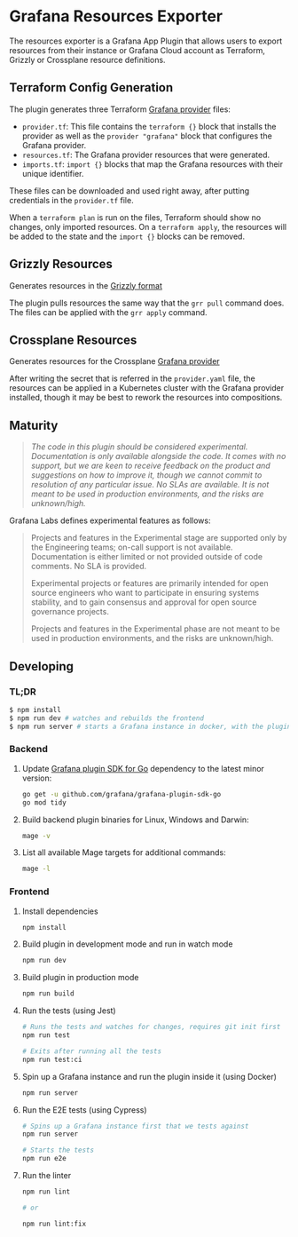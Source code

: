 # Grafana Resources Exporter

The resources exporter is a Grafana App Plugin that allows users to export resources from their instance or Grafana Cloud account as Terraform, Grizzly or Crossplane resource definitions.

## Terraform Config Generation

The plugin generates three Terraform [Grafana provider](https://registry.terraform.io/providers/grafana/grafana/latest) files:

* `provider.tf`: This file contains the `terraform {}` block that installs the provider as well as the `provider "grafana"` block that configures the Grafana provider.
* `resources.tf`: The Grafana provider resources that were generated.
* `imports.tf`: `import {}` blocks that map the Grafana resources with their unique identifier.

These files can be downloaded and used right away, after putting credentials in the `provider.tf` file. 

When a `terraform plan` is run on the files, Terraform should show no changes, only imported resources. On a `terraform apply`, the resources will be added to the state and the `import {}` blocks can be removed.

## Grizzly Resources

Generates resources in the [Grizzly format](https://github.com/grafana/grizzly)

The plugin pulls resources the same way that the `grr pull` command does. The files can be applied with the `grr apply` command.

## Crossplane Resources

Generates resources for the Crossplane [Grafana provider](https://marketplace.upbound.io/providers/grafana/provider-grafana)

After writing the secret that is referred in the `provider.yaml` file, the resources can be applied in a Kubernetes cluster with the Grafana provider installed, though it may be best to rework the resources into compositions.

## Maturity

> _The code in this plugin should be considered experimental. Documentation is only
available alongside the code. It comes with no support, but we are keen to receive
feedback on the product and suggestions on how to improve it, though we cannot commit
to resolution of any particular issue. No SLAs are available. It is not meant to be used
in production environments, and the risks are unknown/high._

Grafana Labs defines experimental features as follows:

> Projects and features in the Experimental stage are supported only by the Engineering
teams; on-call support is not available. Documentation is either limited or not provided
outside of code comments. No SLA is provided.
>
> Experimental projects or features are primarily intended for open source engineers who
want to participate in ensuring systems stability, and to gain consensus and approval
for open source governance projects.
>
> Projects and features in the Experimental phase are not meant to be used in production
environments, and the risks are unknown/high.

## Developing

### TL;DR

```bash
$ npm install
$ npm run dev # watches and rebuilds the frontend
$ npm run server # starts a Grafana instance in docker, with the plugin enabled
```


### Backend

1. Update [Grafana plugin SDK for Go](https://grafana.com/developers/plugin-tools/introduction/grafana-plugin-sdk-for-go) dependency to the latest minor version:

   ```bash
   go get -u github.com/grafana/grafana-plugin-sdk-go
   go mod tidy
   ```

2. Build backend plugin binaries for Linux, Windows and Darwin:

   ```bash
   mage -v
   ```

3. List all available Mage targets for additional commands:

   ```bash
   mage -l
   ```

### Frontend

1. Install dependencies

   ```bash
   npm install
   ```

2. Build plugin in development mode and run in watch mode

   ```bash
   npm run dev
   ```

3. Build plugin in production mode

   ```bash
   npm run build
   ```

4. Run the tests (using Jest)

   ```bash
   # Runs the tests and watches for changes, requires git init first
   npm run test

   # Exits after running all the tests
   npm run test:ci
   ```

5. Spin up a Grafana instance and run the plugin inside it (using Docker)

   ```bash
   npm run server
   ```

6. Run the E2E tests (using Cypress)

   ```bash
   # Spins up a Grafana instance first that we tests against
   npm run server

   # Starts the tests
   npm run e2e
   ```

7. Run the linter

   ```bash
   npm run lint

   # or

   npm run lint:fix
   ```

